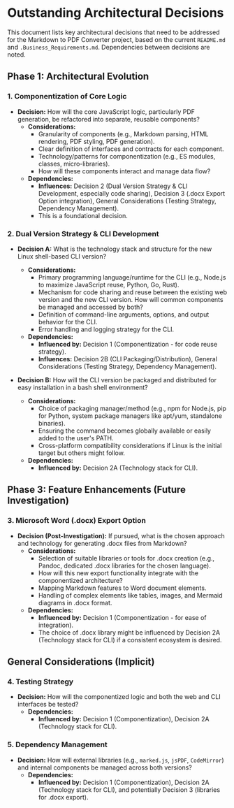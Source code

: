 # Outstanding Architectural Decisions

This document lists key architectural decisions that need to be addressed for the Markdown to PDF Converter project, based on the current `README.md` and `.Business_Requirements.md`. Dependencies between decisions are noted.

## Phase 1: Architectural Evolution

### 1. Componentization of Core Logic
*   **Decision:** How will the core JavaScript logic, particularly PDF generation, be refactored into separate, reusable components?
    *   **Considerations:**
        *   Granularity of components (e.g., Markdown parsing, HTML rendering, PDF styling, PDF generation).
        *   Clear definition of interfaces and contracts for each component.
        *   Technology/patterns for componentization (e.g., ES modules, classes, micro-libraries).
        *   How will these components interact and manage data flow?
    *   **Dependencies:**
        *   **Influences:** Decision 2 (Dual Version Strategy & CLI Development, especially code sharing), Decision 3 (.docx Export Option integration), General Considerations (Testing Strategy, Dependency Management).
        *   This is a foundational decision.

### 2. Dual Version Strategy & CLI Development
*   **Decision A:** What is the technology stack and structure for the new Linux shell-based CLI version?
    *   **Considerations:**
        *   Primary programming language/runtime for the CLI (e.g., Node.js to maximize JavaScript reuse, Python, Go, Rust).
        *   Mechanism for code sharing and reuse between the existing web version and the new CLI version. How will common components be managed and accessed by both?
        *   Definition of command-line arguments, options, and output behavior for the CLI.
        *   Error handling and logging strategy for the CLI.
    *   **Dependencies:**
        *   **Influenced by:** Decision 1 (Componentization - for code reuse strategy).
        *   **Influences:** Decision 2B (CLI Packaging/Distribution), General Considerations (Testing Strategy, Dependency Management).

*   **Decision B:** How will the CLI version be packaged and distributed for easy installation in a bash shell environment?
    *   **Considerations:**
        *   Choice of packaging manager/method (e.g., npm for Node.js, pip for Python, system package managers like apt/yum, standalone binaries).
        *   Ensuring the command becomes globally available or easily added to the user's PATH.
        *   Cross-platform compatibility considerations if Linux is the initial target but others might follow.
    *   **Dependencies:**
        *   **Influenced by:** Decision 2A (Technology stack for CLI).

## Phase 3: Feature Enhancements (Future Investigation)

### 3. Microsoft Word (.docx) Export Option
*   **Decision (Post-Investigation):** If pursued, what is the chosen approach and technology for generating .docx files from Markdown?
    *   **Considerations:**
        *   Selection of suitable libraries or tools for .docx creation (e.g., Pandoc, dedicated .docx libraries for the chosen language).
        *   How will this new export functionality integrate with the componentized architecture?
        *   Mapping Markdown features to Word document elements.
        *   Handling of complex elements like tables, images, and Mermaid diagrams in .docx format.
    *   **Dependencies:**
        *   **Influenced by:** Decision 1 (Componentization - for ease of integration).
        *   The choice of .docx library might be influenced by Decision 2A (Technology stack for CLI) if a consistent ecosystem is desired.

## General Considerations (Implicit)

### 4. Testing Strategy
*   **Decision:** How will the componentized logic and both the web and CLI interfaces be tested?
    *   **Dependencies:**
        *   **Influenced by:** Decision 1 (Componentization), Decision 2A (Technology stack for CLI).

### 5. Dependency Management
*   **Decision:** How will external libraries (e.g., `marked.js`, `jsPDF`, `CodeMirror`) and internal components be managed across both versions?
    *   **Dependencies:**
        *   **Influenced by:** Decision 1 (Componentization), Decision 2A (Technology stack for CLI), and potentially Decision 3 (libraries for .docx export).